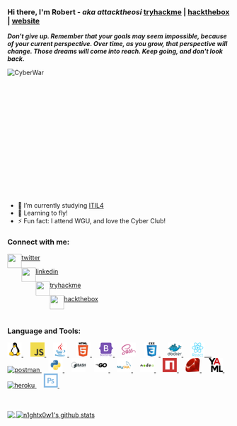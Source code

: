 ### Hi there, I'm Robert - *aka* *attacktheosi* [tryhackme] | [hackthebox] | [website]


_**Don't give up.  Remember that your goals may seem impossible, because of your current perspective.  Over time, as you grow, that perspective will change.  Those dreams will come into reach.  Keep going, and don't look back.**_

<img align="right" src="https://media.giphy.com/media/ELham0Mveox9e/giphy.gif" alt="CyberWar" width="600" height="300">

- 🔭 I’m currently studying [ITIL4]
- 🌱 Learning to fly!
- ⚡ Fun fact: I attend WGU, and love the Cyber Club!

### Connect with me:

<img align="left" height="32" width="32" src="https://cdn.jsdelivr.net/npm/simple-icons@v6/icons/twitter.svg" />

[twitter]

<img align="left" height="32" width="32" src="https://cdn.jsdelivr.net/npm/simple-icons@v6/icons/linkedin.svg" />
 
[linkedin]

<img align="left" height="32" width="32" src="https://cdn.jsdelivr.net/npm/simple-icons@v6/icons/tryhackme.svg" />
 
[tryhackme]

<img align="left" height="32" width="32" src="https://cdn.jsdelivr.net/npm/simple-icons@v6/icons/hackthebox.svg" />

[hackthebox]

<br />

### Language and Tools:

<a href="https://www.linux.org/" target="_blank"> <img src="https://raw.githubusercontent.com/devicons/devicon/master/icons/linux/linux-original.svg" alt="linux" width="32" height="32"/> </a>&nbsp; &nbsp; 
<a href="https://www.java.com" target="_blank"><img height="32" width="32" src="https://raw.githubusercontent.com/github/explore/80688e429a7d4ef2fca1e82350fe8e3517d3494d/topics/javascript/javascript.png" /> </a> &nbsp; &nbsp; 
<a href="https://www.java.com" target="_blank"> <img src="https://raw.githubusercontent.com/devicons/devicon/master/icons/java/java-original.svg" alt="java" width="32" height="32"/> </a>&nbsp; &nbsp; 
<a href="https://www.w3.org/html/" target="_blank"><img height="32" width="32" src="https://raw.githubusercontent.com/github/explore/80688e429a7d4ef2fca1e82350fe8e3517d3494d/topics/html/html.png" /> </a> &nbsp; &nbsp; 
<a href="https://getbootstrap.com" target="_blank"> <img src="https://raw.githubusercontent.com/devicons/devicon/master/icons/bootstrap/bootstrap-plain-wordmark.svg" alt="bootstrap" width="32" height="32"/> </a>&nbsp; &nbsp; 
<img height="32" width="32" src="https://raw.githubusercontent.com/github/explore/80688e429a7d4ef2fca1e82350fe8e3517d3494d/topics/sass/sass.png" /> &nbsp; &nbsp; 
<a href="https://www.w3schools.com/css/" target="_blank"><img height="32" width="32" src="https://raw.githubusercontent.com/github/explore/80688e429a7d4ef2fca1e82350fe8e3517d3494d/topics/css/css.png" /> </a> &nbsp; &nbsp; 
<a href="https://www.docker.com/" target="_blank"> <img src="https://raw.githubusercontent.com/devicons/devicon/master/icons/docker/docker-original-wordmark.svg" alt="docker" width="32" height="32"/> </a> &nbsp; &nbsp; 
<a href="https://reactjs.org/" target="_blank"> <img src="https://raw.githubusercontent.com/devicons/devicon/master/icons/react/react-original-wordmark.svg" alt="react" width="32" height="32"/> &nbsp; &nbsp; 
<a href="https://postman.com" target="_blank"> <img src="https://www.vectorlogo.zone/logos/getpostman/getpostman-icon.svg" alt="postman" width="32" height="32"/> </a> &nbsp; &nbsp;
<a href="https://www.python.org/" target="_blank"><img height="32" width="32" src="https://raw.githubusercontent.com/github/explore/80688e429a7d4ef2fca1e82350fe8e3517d3494d/topics/python/python.png" /> </a> &nbsp; &nbsp; 
<img height="32" width="32" src="https://raw.githubusercontent.com/github/explore/80688e429a7d4ef2fca1e82350fe8e3517d3494d/topics/bash/bash.png" /> &nbsp; &nbsp; 
<a href="https://go.dev/" target="_blank"><img height="32" width="32" src="https://raw.githubusercontent.com/github/explore/80688e429a7d4ef2fca1e82350fe8e3517d3494d/topics/go/go.png" /> </a> &nbsp; &nbsp; 
<a href="https://www.mysql.com/" target="_blank"> <img src="https://raw.githubusercontent.com/devicons/devicon/master/icons/mysql/mysql-original-wordmark.svg" alt="mysql" width="32" height="32"/> </a> &nbsp; &nbsp; 
<a href="https://nodejs.org" target="_blank"> <img src="https://raw.githubusercontent.com/devicons/devicon/master/icons/nodejs/nodejs-original-wordmark.svg" alt="nodejs" width="32" height="32"/> </a>  &nbsp; &nbsp; 
<a href="https://www.npmjs.com/" target="_blank">
<img height="32" width="32" src="https://raw.githubusercontent.com/github/explore/80688e429a7d4ef2fca1e82350fe8e3517d3494d/topics/npm/npm.png" /> </a> &nbsp; &nbsp;
<a href="https://www.ruby-lang.org/en/" target="_blank"> <img height="32" width="32" src="https://raw.githubusercontent.com/github/explore/80688e429a7d4ef2fca1e82350fe8e3517d3494d/topics/ruby/ruby.png" /> </a>&nbsp; &nbsp; 
<a href="https://yaml.org/" target="_blank"><img height="32" width="32" src="https://raw.githubusercontent.com/github/explore/80688e429a7d4ef2fca1e82350fe8e3517d3494d/topics/yaml/yaml.png" /> </a> &nbsp; &nbsp;
<a href="https://heroku.com" target="_blank"> <img src="https://www.vectorlogo.zone/logos/heroku/heroku-icon.svg" alt="heroku" width="32" height="32"/> </a> &nbsp; &nbsp;
<a href="https://www.photoshop.com/en" target="_blank"> <img src="https://raw.githubusercontent.com/devicons/devicon/master/icons/photoshop/photoshop-line.svg" alt="photoshop" width="32" height="32"/> </a>&nbsp; &nbsp;

<br />
<br />

<a href="https://github.com/ankitwarbhe">
  <img align="center" src="https://github-readme-stats.vercel.app/api/top-langs/?username=n1ghtx0w1&theme=dark">
</a>
<a href="https://github.com/ankitwarbhe">
 <img align="center" src="https://github-readme-stats.vercel.app/api?username=n1ghtx0w1&show_icons=true&theme=dark&line_height=30" alt="n1ghtx0w1's github stats"/>
</a>

[website]: https://n1ghtx0w1.github.io
[twitter]: https://twitter.com/attacktheosi
[linkedin]: https://www.linkedin.com/in/robert-head-0x0
[tryhackme]: https://tryhackme.com/p/attacktheosi
[hackthebox]: https://app.hackthebox.com/profile/203937
[ITIL4]: https://n1ghtx0w1.github.io/posts/itil4/

